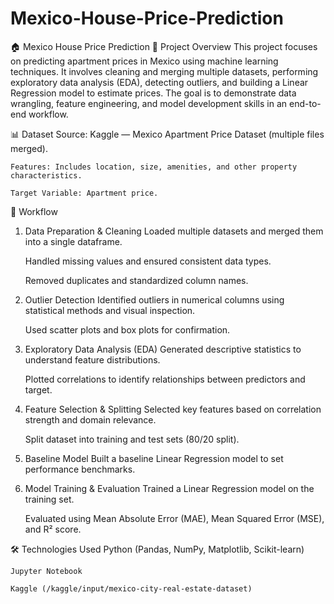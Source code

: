 # Mexico-House-Price-Prediction
🏠 Mexico House Price Prediction
📌 Project Overview
This project focuses on predicting apartment prices in Mexico using machine learning techniques.
It involves cleaning and merging multiple datasets, performing exploratory data analysis (EDA), detecting outliers, and building a Linear Regression model to estimate prices. The goal is to demonstrate data wrangling, feature engineering, and model development skills in an end-to-end workflow.

📊 Dataset
    Source: Kaggle — Mexico Apartment Price Dataset (multiple files merged).

    Features: Includes location, size, amenities, and other property characteristics.

    Target Variable: Apartment price.

🔄 Workflow
1. Data Preparation & Cleaning
    Loaded multiple datasets and merged them into a single dataframe.

    Handled missing values and ensured consistent data types.

    Removed duplicates and standardized column names.

2. Outlier Detection
    Identified outliers in numerical columns using statistical methods and visual inspection.

    Used scatter plots and box plots for confirmation.

3. Exploratory Data Analysis (EDA)
    Generated descriptive statistics to understand feature distributions.

    Plotted correlations to identify relationships between predictors and target.

4. Feature Selection & Splitting
    Selected key features based on correlation strength and domain relevance.

    Split dataset into training and test sets (80/20 split).

5. Baseline Model
    Built a baseline Linear Regression model to set performance benchmarks.

6. Model Training & Evaluation
    Trained a Linear Regression model on the training set.

    Evaluated using Mean Absolute Error (MAE), Mean Squared Error (MSE), and R² score.


🛠️ Technologies Used
    Python (Pandas, NumPy, Matplotlib, Scikit-learn)

    Jupyter Notebook

    Kaggle (/kaggle/input/mexico-city-real-estate-dataset)
